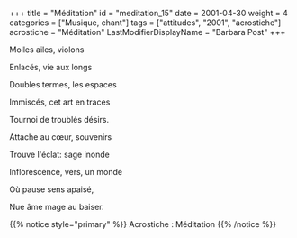 +++
title = "Méditation"
id = "meditation_15"
date = 2001-04-30
weight = 4
categories = ["Musique, chant"]
tags = ["attitudes", "2001", "acrostiche"]
acrostiche = "Méditation"
LastModifierDisplayName = "Barbara Post"
+++

Molles ailes, violons

Enlacés, vie aux longs

Doubles termes, les espaces

Immiscés, cet art en traces

Tournoi de troublés désirs.

Attache au cœur, souvenirs

Trouve l'éclat: sage inonde

Inflorescence, vers, un monde

Où pause sens apaisé,

Nue âme mage au baiser.

{{% notice style="primary" %}}
Acrostiche : Méditation
{{% /notice %}}
